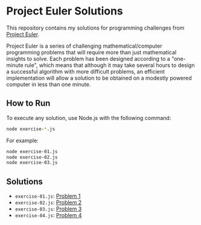 # Project Euler Solutions

This repository contains my solutions for programming challenges from [Project Euler](https://projecteuler.net/).

Project Euler is a series of challenging mathematical/computer programming problems that will require more than just mathematical insights to solve. Each problem has been designed according to a "one-minute rule", which means that although it may take several hours to design a successful algorithm with more difficult problems, an efficient implementation will allow a solution to be obtained on a modestly powered computer in less than one minute.

## How to Run

To execute any solution, use Node.js with the following command:

```bash
node exercise-*.js
```

For example:
```bash
node exercise-01.js
node exercise-02.js
node exercise-03.js
```

## Solutions

- `exercise-01.js`: [Problem 1](https://projecteuler.net/problem=1)
- `exercise-02.js`: [Problem 2](https://projecteuler.net/problem=2)
- `exercise-03.js`: [Problem 3](https://projecteuler.net/problem=3)
- `exercise-04.js`: [Problem 4](https://projecteuler.net/problem=4) 